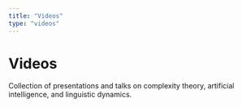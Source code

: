 ```yaml
---
title: "Videos"
type: "videos"
---
```


# Videos

Collection of presentations and talks on complexity theory, artificial intelligence, and linguistic dynamics.